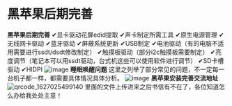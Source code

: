 # 黑苹果后期完善
**黑苹果后期完善**
✔显卡驱动花屏edid提取
✔声卡制定所需工具
✔原生电源管理
✔无线网卡驱动
✔蓝牙驱动
✔屏蔽系统更新
✔USB制定
✔电池驱动（有的电脑不适用需要进行ssdt/dsdt修改制定）
✔触摸板驱动（部分i2c触摸板需要制定）
✔亮度调节（笔记本可以用ssdt驱动，台式机这些可以使用软件进行调节）
✔SD卡槽驱动
✔HIDPI
![image](https://user-images.githubusercontent.com/57863504/126748691-8724f2f6-c781-4e1c-9104-2a7199471c01.png)
**睡眠唤醒问题**
这里之列举了部分常见的问题，不一定每一台机子都一样，都需要具体情况具体分析。
![image](https://user-images.githubusercontent.com/57863504/126750246-c05e49dc-e504-47aa-bb3d-3337f1bd4009.png)
**黑苹果安装完善交流地址**
![qrcode_1627025499140](https://user-images.githubusercontent.com/57863504/126750943-7be4e092-5fdc-44e4-8509-74758c5e38c5.jpg)
里面的文件上传进来之后书信有不在了，各位知道怎么办给我处处主意！
